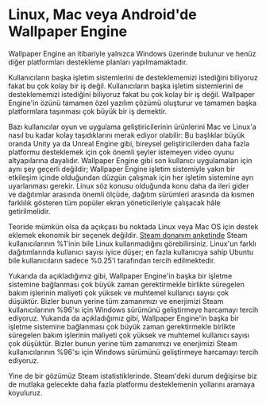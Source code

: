 # Linux, Mac veya Android'de Wallpaper Engine

Wallpaper Engine an itibariyle yalnızca Windows üzerinde bulunur ve henüz diğer platformları destekleme planları yapılmamaktadır.

Kullanıcıların başka işletim sistemlerini de desteklememizi istediğini biliyoruz fakat bu çok kolay bir iş değil. Kullanıcıların başka işletim sistemlerini de desteklememizi istediğini biliyoruz fakat bu çok kolay bir iş değil. Wallpaper Engine'in özünü tamamen özel yazılım çözümü oluşturur ve tamamen başka platformlara taşınması çok büyük bir iş demektir.

Bazı kullanıcılar oyun ve uygulama geliştiricilerinin ürünlerini Mac ve Linux'a nasıl bu kadar kolay taşıdıklarını merak ediyor olabilir: Bu başlıklar büyük oranda Unity ya da Unreal Engine gibi, bireysel geliştiricilerden daha fazla platformu desteklemek için çok önemli şeyler istemeyen video oyunu altyapılarına dayalıdır. Wallpaper Engine gibi son kullanıcı uygulamaları için aynı şey geçerli değildir; Wallpaper Engine işletim sistemiyle yakın bir etkileşim içinde olduğundan düzgün çalışmak için her işletim sistemine ayrı uyarlanması gerekir. Linux söz konusu olduğunda konu daha da ileri gider ve dağıtımlar arasında önemli ölçüde, dağıtım sürümleri arasında da kısmen farklılık gösteren tüm popüler ekran yöneticileriyle çalışacak hâle getirilmelidir.

Teoride mümkün olsa da açıkçası bu noktada Linux veya Mac OS için destek eklemek ekonomik bir seçenek değildir. [Steam donanım anketinde](https://store.steampowered.com/hwsurvey) Steam kullanıcılarının %1'inin bile Linux kullanmadığını görebilirsiniz. Linux'un farklı dağıtımlarında kullanıcı sayısı iyice düşer; en fazla kullanıcıya sahip Ubuntu bile kullanıcıların sadece %0.25'i tarafından tercih edilmektedir.

Yukarıda da açıkladığımız gibi, Wallpaper Engine'in başka bir işletme sistemine bağlanması çok büyük zaman gerektirmekle birlikte süregelen bakım işlerinin maliyeti çok yüksek ve muhtemel kullanıcı sayısı çok düşüktür. Bizler bunun yerine tüm zamanımızı ve enerjimizi Steam kullanıcılarının %96'sı için Windows sürümünü geliştirmeye harcamayı tercih ediyoruz. Yukarıda da açıkladığımız gibi, Wallpaper Engine'in başka bir işletme sistemine bağlanması çok büyük zaman gerektirmekle birlikte süregelen bakım işlerinin maliyeti çok yüksek ve muhtemel kullanıcı sayısı çok düşüktür. Bizler bunun yerine tüm zamanımızı ve enerjimizi Steam kullanıcılarının %96'sı için Windows sürümünü geliştirmeye harcamayı tercih ediyoruz.

Yine de bir gözümüz Steam istatistiklerinde. Steam'deki durum değişirse biz de mutlaka gelecekte daha fazla platformu desteklemenin yollarını aramaya koyuluruz. 